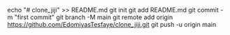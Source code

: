 echo "# clone_jiji" >> README.md
git init
git add README.md
git commit -m "first commit"
git branch -M main
git remote add origin https://github.com/EdomiyasTesfaye/clone_jiji.git
git push -u origin main
